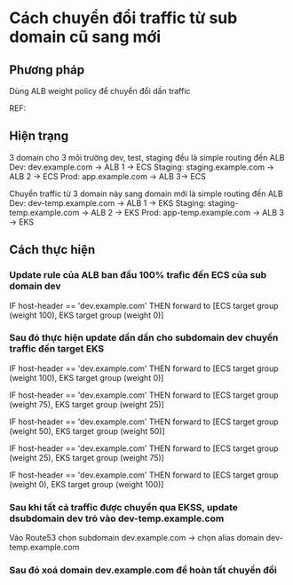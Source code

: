 # Cách chuyển đổi traffic từ sub domain cũ sang mới

## Phương pháp

Dùng ALB weight policy để chuyển đổi dần traffic

REF: 


## Hiện trạng
3 domain cho 3 môi trường dev, test, staging đều là simple routing đến ALB
Dev: dev.example.com -> ALB 1 -> ECS
Staging: staging.example.com -> ALB 2 -> ECS
Prod: app.example.com -> ALB 3-> ECS

Chuyển traffic từ 3 domain này sang domain mới là simple routing đến ALB
Dev: dev-temp.example.com -> ALB 1 -> EKS
Staging: staging-temp.example.com -> ALB 2 -> EKS
Prod: app-temp.example.com -> ALB 3 -> EKS

## Cách thực hiện
### Update rule của ALB ban đầu 100% trafic đến ECS của sub domain dev
IF host-header == 'dev.example.com'
THEN forward to [ECS target group (weight 100), EKS target group (weight 0)]

### Sau đó thực hiện update dần dần cho subdomain dev chuyển traffic đến target EKS
IF host-header == 'dev.example.com'
THEN forward to [ECS target group (weight 100), EKS target group (weight 0)]

IF host-header == 'dev.example.com'
THEN forward to [ECS target group (weight 75), EKS target group (weight 25)]

IF host-header == 'dev.example.com'
THEN forward to [ECS target group (weight 50), EKS target group (weight 50)]

IF host-header == 'dev.example.com'
THEN forward to [ECS target group (weight 25), EKS target group (weight 75)]

IF host-header == 'dev.example.com'
THEN forward to [ECS target group (weight 0), EKS target group (weight 100)]

### Sau khi tất cả traffic được chuyển qua EKSS, update dsubdomain dev trỏ vào dev-temp.example.com
Vào Route53 chọn subdomain dev.example.com -> chọn alias domain dev-temp.example.com

### Sau đó xoá domain dev.example.com để hoàn tất chuyển đổi